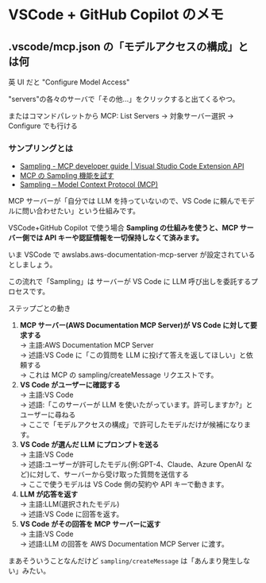 # VSCode + GitHub Copilot のメモ

## .vscode/mcp.json の「モデルアクセスの構成」とは何

英 UI だと "Configure Model Access"

"servers"の各々のサーバで「その他...」をクリックすると出てくるやつ。

またはコマンドパレットから MCP: List Servers → 対象サーバー選択 → Configure でも行ける

### サンプリングとは

- [Sampling - MCP developer guide | Visual Studio Code Extension API](https://code.visualstudio.com/api/extension-guides/ai/mcp#sampling)
- [MCP の Sampling 機能を試す](https://zenn.dev/mitsuaki/articles/mcp-sampling)
- [Sampling – Model Context Protocol (MCP)](https://modelcontextprotocol.info/docs/concepts/sampling/)

MCP サーバーが「自分では LLM を持っていないので、VS Code に頼んでモデルに問い合わせたい」という仕組みです。

VSCode+GitHub Copilot で使う場合
**Sampling の仕組みを使うと、MCP サーバー側では API キーや認証情報を一切保持しなくて済みます。**

いま VSCode で awslabs.aws-documentation-mcp-server が設定されているとしましょう。

この流れで「Sampling」は サーバーが VS Code に LLM 呼び出しを委託するプロセスです。

ステップごとの動き

1. **MCP サーバー(AWS Documentation MCP Server)が VS Code に対して要求する**  
   → 主語:AWS Documentation MCP Server  
   → 述語:VS Code に「この質問を LLM に投げて答えを返してほしい」と依頼する  
   → これは MCP の sampling/createMessage リクエストです。
2. **VS Code がユーザーに確認する**  
   → 主語:VS Code  
   → 述語:「このサーバーが LLM を使いたがっています。許可しますか?」とユーザーに尋ねる  
   → ここで「モデルアクセスの構成」で許可したモデルだけが候補になります。
3. **VS Code が選んだ LLM にプロンプトを送る**  
   → 主語:VS Code  
   → 述語:ユーザーが許可したモデル(例:GPT-4、Claude、Azure OpenAI など)に対して、サーバーから受け取った質問を送信する  
   → ここで使うモデルは VS Code 側の契約や API キーで動きます。
4. **LLM が応答を返す**  
   → 主語:LLM(選択されたモデル)  
   → 述語:VS Code に回答を返す。
5. **VS Code がその回答を MCP サーバーに返す**  
   → 主語:VS Code  
   → 述語:LLM の回答を AWS Documentation MCP Server に渡す。

まあそういうことなんだけど
`sampling/createMessage`
は「あんまり発生しない」みたい。
